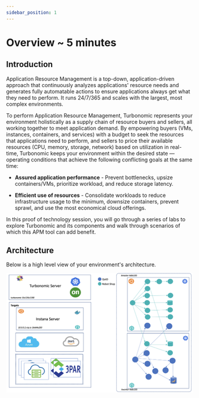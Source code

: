 ```yaml
---
sidebar_position: 1
---
```


# Overview ~ 5 minutes
## Introduction
Application Resource Management is a top-down, application-driven approach that continuously analyzes applications' resource needs and generates fully automatable actions to ensure applications always get what they need to perform. It runs 24/7/365 and scales with the largest, most complex environments.

To perform Application Resource Management, Turbonomic represents your environment holistically as a supply chain of resource buyers and sellers, all working together to meet application demand. By empowering buyers (VMs, instances, containers, and services) with a budget to seek the resources that applications need to perform, and sellers to price their available resources (CPU, memory, storage, network) based on utilization in real-time, Turbonomic keeps your environment within the desired state — operating conditions that achieve the following conflicting goals at the same time:

- **Assured application performance** - Prevent bottlenecks, upsize containers/VMs, prioritize workload, and reduce storage latency.

 - **Efficient use of resources** - Consolidate workloads to reduce infrastructure usage to the minimum, downsize containers, prevent sprawl, and use the most economical cloud offerings.

In this proof of technology session, you will go through a series of labs to explore Turbonomic and its components and walk through scenarios of which this APM tool can add benefit.

## Architecture
Below is a high level view of your environment's architecture.

![architecture](img/architecture.png)



